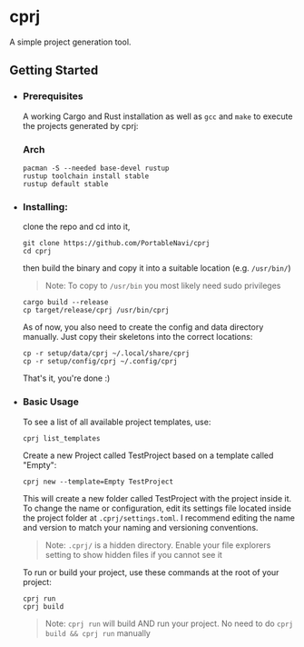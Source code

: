 # cprj
A simple project generation tool.

## Getting Started
* ### Prerequisites
  A working Cargo and Rust installation as well as ```gcc``` and ```make``` to execute the projects generated by cprj:

  ### Arch
  ```shell
  pacman -S --needed base-devel rustup
  rustup toolchain install stable
  rustup default stable
  ```

* ### Installing:
  clone the repo and cd into it,
  ```shell
  git clone https://github.com/PortableNavi/cprj
  cd cprj
  ```
  then build the binary and copy it into a suitable location (e.g. ```/usr/bin/```)
  > Note: To copy to ```/usr/bin``` you most likely need sudo privileges
  ```shell
  cargo build --release
  cp target/release/cprj /usr/bin/cprj
  ```

  As of now, you also need to create the config and data directory manually. Just copy their skeletons into the correct locations:
  ```shell
  cp -r setup/data/cprj ~/.local/share/cprj
  cp -r setup/config/cprj ~/.config/cprj
  ```

  That's it, you're done :)
  
* ### Basic Usage
  To see a list of all available project templates, use:
  ```shell
  cprj list_templates
  ```
  
  Create a new Project called TestProject based on a template called "Empty":
  ```shell
  cprj new --template=Empty TestProject
  ```
  This will create a new folder called TestProject with the project inside it.
  To change the name or configuration, edit its settings file located inside the project folder
  at ```.cprj/settings.toml```. I recommend editing the name and version to match your naming and versioning conventions.

  > Note: ```.cprj/``` is a hidden directory. Enable your file explorers setting to show hidden files if you cannot see it

  To run or build your project, use these commands at the root of your project:
  ```shell
  cprj run
  cprj build
  ```
  > Note: ```cprj run``` will build AND run your project. No need to do ```cprj build && cprj run``` manually

  
